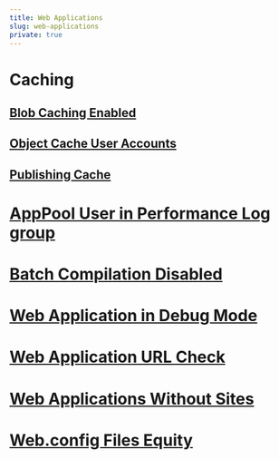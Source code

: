 ```yaml
---
title: Web Applications
slug: web-applications
private: true
---
```


# Caching
## [Blob Caching Enabled](blob-caching-enabled.md)
## [Object Cache User Accounts](object-cache-user-accounts.md)
## [Publishing Cache](publishing-cache.md)

# [AppPool User in Performance Log group](apppool-user-in-performance-log-group.md)
# [Batch Compilation Disabled](batch-compilation-disabled.md)
# [Web Application in Debug Mode](web-application-in-debug-mode.md)
# [Web Application URL Check](web-application-url-check.md)
# [Web Applications Without Sites](web-applications-without-sites.md)
# [Web.config Files Equity](web-config-files-equity.md)